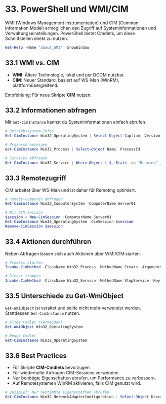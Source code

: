 # 33. PowerShell und WMI/CIM

WMI (Windows Management Instrumentation) und CIM (Common Information Model) ermöglichen den Zugriff auf Systeminformationen und Verwaltungseinstellungen. PowerShell bietet Cmdlets, um diese Schnittstellen direkt zu nutzen.

```powershell
Get-Help -Name 'about_WMI' -ShowWindow
```

## 33.1 WMI vs. CIM

* **WMI**: Ältere Technologie, lokal und per DCOM nutzbar.
* **CIM**: Neuer Standard, basiert auf WS-Man (WinRM), plattformübergreifend.

Empfehlung: Für neue Skripte **CIM** nutzen.

## 33.2 Informationen abfragen

Mit `Get-CimInstance` kannst du Systeminformationen einfach abrufen.

```powershell
# Betriebssystem-Infos
Get-CimInstance Win32_OperatingSystem | Select-Object Caption, Version, LastBootUpTime

# Prozesse anzeigen
Get-CimInstance Win32_Process | Select-Object Name, ProcessId

# Services abfragen
Get-CimInstance Win32_Service | Where-Object { $_.State -eq "Running" }
```

## 33.3 Remotezugriff

CIM arbeitet über WS-Man und ist daher für Remoting optimiert.

```powershell
# Remote-Computer abfragen
Get-CimInstance Win32_ComputerSystem -ComputerName Server01

# Mit CIM-Session
$session = New-CimSession -ComputerName Server01
Get-CimInstance Win32_OperatingSystem -CimSession $session
Remove-CimSession $session
```

## 33.4 Aktionen durchführen

Neben Abfragen lassen sich auch Aktionen über WMI/CIM starten.

```powershell
# Prozess starten
Invoke-CimMethod -ClassName Win32_Process -MethodName Create -Arguments @{ CommandLine = "notepad.exe" }

# Dienst stoppen
Invoke-CimMethod -ClassName Win32_Service -MethodName StopService -Key @{ Name = "wuauserv" }
```

## 33.5 Unterschiede zu Get-WmiObject

`Get-WmiObject` ist veraltet und sollte nicht mehr verwendet werden. Stattdessen `Get-CimInstance` nutzen.

```powershell
# Altes Cmdlet (vermeiden)
Get-WmiObject Win32_OperatingSystem

# Neues Cmdlet
Get-CimInstance Win32_OperatingSystem
```

## 33.6 Best Practices

* Für Skripte **CIM-Cmdlets** bevorzugen.
* Für wiederholte Abfragen CIM-Sessions verwenden.
* Nur benötigte Eigenschaften abrufen, um Performance zu verbessern.
* Auf Remotesystemen WinRM aktivieren, falls CIM genutzt wird.

```powershell
# Beispiel: Nur bestimmte Eigenschaften abrufen
Get-CimInstance Win32_NetworkAdapterConfiguration | Select-Object Description, MACAddress, IPEnabled
```
